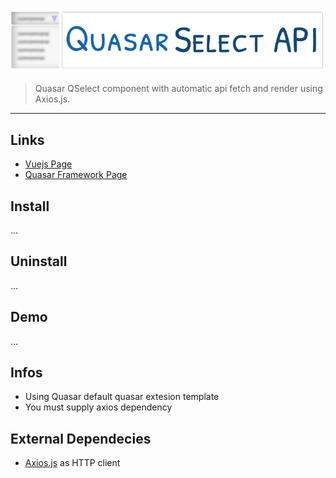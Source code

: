    
![Quasar Select API](https://github.com/odranoelBR/vue-quasar-select-api/blob/main/docs/logo.PNG)
> Quasar QSelect component with automatic api fetch and render using Axios.js.

<hr />

## Links
* [Vuejs Page](https://vuejs.org/)
* [Quasar Framework Page](http://quasar-framework.org/)

## Install 
...

## Uninstall
...

## Demo 
...

## Infos
* Using Quasar default quasar extesion template
* You must supply axios dependency

## External Dependecies 
* [Axios.js](https://github.com/mzabriskie/axios) as HTTP client 

